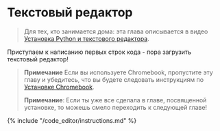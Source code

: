 # Текстовый редактор

> Для тех, кто занимается дома: эта глава описывается в видео [Установка Python и текстового редактора](https://www.youtube.com/watch?v=pVTaqzKZCdA&t=4m43s).

Приступаем к написанию первых строк кода - пора загрузить текстовый редактор!

> **Примечание** Если вы используете Chromebook, пропустите эту главу и убедитесь, что вы будете следовать инструкциям по [Установке Chromebook](../chromebook_setup/README.md).
> 
> **Примечание**: Если ты уже все сделала в главе, посвященной установке, то можешь смело переходить к следующей главе!

{% include "/code_editor/instructions.md" %}